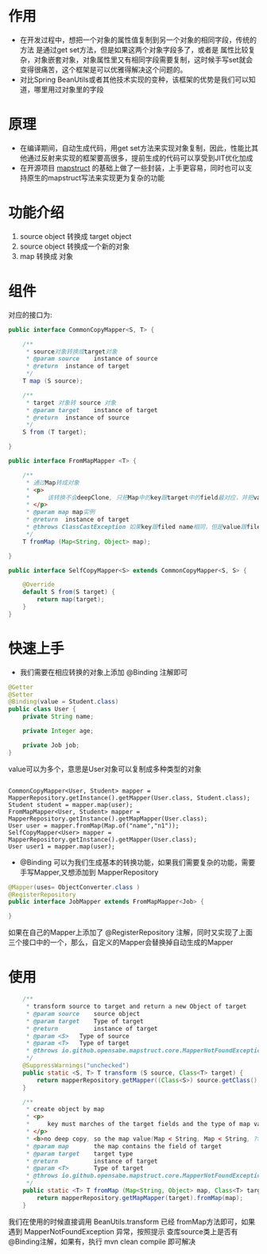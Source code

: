 # 作用
- 在开发过程中，想把一个对象的属性值复制到另一个对象的相同字段，传统的方法 是通过get set方法，但是如果这两个对象字段多了，或者是
属性比较复杂，对象嵌套对象，对象属性里又有相同字段需要复制，这时候手写set就会变得很痛苦，这个框架是可以优雅得解决这个问题的。
- 对比Spring BeanUtils或者其他技术实现的变种，该框架的优势是我们可以知道，哪里用过对象里的字段

# 原理
- 在编译期间，自动生成代码，用get set方法来实现对象复制，因此，性能比其他通过反射来实现的框架要高很多，提前生成的代码可以享受到JIT优化加成
- 在开源项目 [mapstruct](https://github.com/mapstruct/mapstruct) 的基础上做了一些封装，上手更容易，同时也可以支持原生的mapstruct写法来实现更为复杂的功能

# 功能介绍

1. source object 转换成 target object
2. source object 转换成一个新的对象
3. map 转换成 对象

# 组件

对应的接口为:

```java
public interface CommonCopyMapper<S, T> {

    /**
     * source对象转换成target对象
     * @param source    instance of source
     * @return  instance of target
     */
    T map (S source);

    /**
     * target 对象转 source 对象
     * @param target    instance of target
     * @return  instance of source
     */
    S from (T target);

}

public interface FromMapMapper <T> {

    /**
     * 通过Map转成对象
     * <p>
     *     该转换不会deepClone, 只把Map中的key跟target中的field最对应，并把value强转成field类型
     * </p>
     * @param map map实例
     * @return  instance of target
     * @throws ClassCastException 如果key跟filed name相同，但是value跟filed类型不同
     */
    T fromMap (Map<String, Object> map);

}

public interface SelfCopyMapper<S> extends CommonCopyMapper<S, S> {

    @Override
    default S from(S target) {
        return map(target);
    }
}
```

# 快速上手

- 我们需要在相应转换的对象上添加 @Binding 注解即可

```java
@Getter
@Setter
@Binding(value = Student.class)
public class User {
    private String name;

    private Integer age;

    private Job job;
}

```
value可以为多个，意思是User对象可以复制成多种类型的对象

```

CommonCopyMapper<User, Student> mapper = MapperRepository.getInstance().getMapper(User.class, Student.class);
Student student = mapper.map(user);
FromMapMapper<User, Student> mapper = MapperRepository.getInstance().getMapMapper(User.class);
User user = mapper.fromMap(Map.of("name","n1"));
SelfCopyMapper<User> mapper = MapperRepository.getInstance().getMapper(User.class);
User user1 = mapper.map(user);
```

- @Binding 可以为我们生成基本的转换功能，如果我们需要复杂的功能，需要手写Mapper,又想添加到 MapperRepository

```java
@Mapper(uses= ObjectConverter.class )
@RegisterRepository
public interface JobMapper extends FromMapMapper<Job> {

}
```
如果在自己的Mapper上添加了 @RegisterRepository 注解，同时又实现了上面三个接口中的一个，那么，自定义的Mapper会替换掉自动生成的Mapper

# 使用

```java
    /**
     * transform source to target and return a new Object of target
     * @param source    source object
     * @param target    Type of target
     * @return          instance of target
     * @param <S>   Type of source
     * @param <T>   Type of target
     * @throws io.github.opensabe.mapstruct.core.MapperNotFoundException if source or target class not contains annotation of {@link io.github.opensabe.mapstruct.core.Binding}
     */
    @SuppressWarnings("unchecked")
    public static <S, T> T transform (S source, Class<T> target) {
        return mapperRepository.getMapper((Class<S>) source.getClass(), target).map(source);
    }

    /**
     * create object by map
     * <p>
     *     key must marches of the target fields and the type of map value' type should same as field's type.
     * </p>
     * <b>no deep copy, so the map value(Map < String, Map < String, ?>) is not resolved.</b>
     * @param map       the map contains the field of target
     * @param target    target type
     * @return          instance of target
     * @param <T>       Type of target
     * @throws io.github.opensabe.mapstruct.core.MapperNotFoundException if target class not contains annotation of {@link io.github.opensabe.mapstruct.core.Binding}
     */
    public static <T> T fromMap (Map<String, Object> map, Class<T> target) {
        return mapperRepository.getMapMapper(target).fromMap(map);
    }
```
我们在使用的时候直接调用 BeanUtils.transform 已经 fromMap方法即可，如果遇到 MapperNotFoundException 异常，按照提示
查库source类上是否有@Binding注解，如果有，执行 mvn clean compile 即可解决